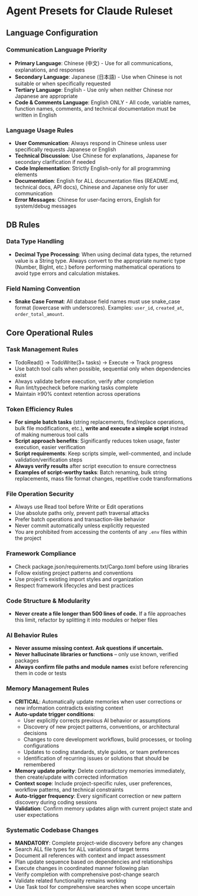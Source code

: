 # Agent Presets for Claude Ruleset

## Language Configuration

### Communication Language Priority

- **Primary Language**: Chinese (中文) - Use for all communications, explanations, and responses
- **Secondary Language**: Japanese (日本語) - Use when Chinese is not suitable or when specifically requested
- **Tertiary Language**: English - Use only when neither Chinese nor Japanese are appropriate
- **Code & Comments Language**: English ONLY - All code, variable names, function names, comments, and technical documentation must be written in English

### Language Usage Rules

- **User Communication**: Always respond in Chinese unless user specifically requests Japanese or English
- **Technical Discussion**: Use Chinese for explanations, Japanese for secondary clarification if needed
- **Code Implementation**: Strictly English-only for all programming elements
- **Documentation**: English for ALL documentation files (README.md, technical docs, API docs), Chinese and Japanese only for user communication
- **Error Messages**: Chinese for user-facing errors, English for system/debug messages

## DB Rules

### Data Type Handling

- **Decimal Type Processing**: When using decimal data types, the returned value is a String type. Always convert to the appropriate numeric type (Number, BigInt, etc.) before performing mathematical operations to avoid type errors and calculation mistakes.

### Field Naming Convention

- **Snake Case Format**: All database field names must use snake_case format (lowercase with underscores). Examples: `user_id`, `created_at`, `order_total_amount`.

## Core Operational Rules

### Task Management Rules

- TodoRead() → TodoWrite(3+ tasks) → Execute → Track progress
- Use batch tool calls when possible, sequential only when dependencies exist
- Always validate before execution, verify after completion
- Run lint/typecheck before marking tasks complete
- Maintain ≥90% context retention across operations

### Token Efficiency Rules

- **For simple batch tasks** (string replacements, find/replace operations, bulk file modifications, etc.), **write and execute a simple script** instead of making numerous tool calls
- **Script approach benefits**: Significantly reduces token usage, faster execution, easier verification
- **Script requirements**: Keep scripts simple, well-commented, and include validation/verification steps
- **Always verify results** after script execution to ensure correctness
- **Examples of script-worthy tasks**: Batch renaming, bulk string replacements, mass file format changes, repetitive code transformations

### File Operation Security

- Always use Read tool before Write or Edit operations
- Use absolute paths only, prevent path traversal attacks
- Prefer batch operations and transaction-like behavior
- Never commit automatically unless explicitly requested
- You are prohibited from accessing the contents of any `.env` files within the project

### Framework Compliance

- Check package.json/requirements.txt/Cargo.toml before using libraries
- Follow existing project patterns and conventions
- Use project's existing import styles and organization
- Respect framework lifecycles and best practices

### Code Structure & Modularity

- **Never create a file longer than 500 lines of code.** If a file approaches this limit, refactor by splitting it into modules or helper files

### AI Behavior Rules

- **Never assume missing context. Ask questions if uncertain.**
- **Never hallucinate libraries or functions** – only use known, verified packages
- **Always confirm file paths and module names** exist before referencing them in code or tests

### Memory Management Rules

- **CRITICAL**: Automatically update memories when user corrections or new information contradicts existing context
- **Auto-update trigger conditions**:
  - User explicitly corrects previous AI behavior or assumptions
  - Discovery of new project patterns, conventions, or architectural decisions
  - Changes to core development workflows, build processes, or tooling configurations
  - Updates to coding standards, style guides, or team preferences
  - Identification of recurring issues or solutions that should be remembered
- **Memory update priority**: Delete contradictory memories immediately, then create/update with corrected information
- **Context scope**: Include project-specific rules, user preferences, workflow patterns, and technical constraints
- **Auto-trigger frequency**: Every significant correction or new pattern discovery during coding sessions
- **Validation**: Confirm memory updates align with current project state and user expectations

### Systematic Codebase Changes

- **MANDATORY**: Complete project-wide discovery before any changes
- Search ALL file types for ALL variations of target terms
- Document all references with context and impact assessment
- Plan update sequence based on dependencies and relationships
- Execute changes in coordinated manner following plan
- Verify completion with comprehensive post-change search
- Validate related functionality remains working
- Use Task tool for comprehensive searches when scope uncertain
